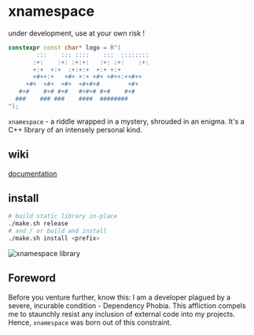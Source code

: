 # xnamespace

under development, use at your own risk !

```cpp
constexpr const char* logo = R"(
        :::    ::: ::::    :::  ::::::::
       :+:    :+: :+:+:   :+: :+:    :+:
       +:+  +:+  :+:+:+  +:+ +:+
       +#++:+   +#+ +:+ +#+ +#++:++#++
     +#+  +#+  +#+  +#+#+#        +#+
   #+#    #+# #+#   #+#+# #+#    #+#
  ###    ### ###    ####  ########
");
```

`xnamespace` - a riddle wrapped in a mystery, shrouded in an enigma. It's a C++ library of an intensely personal kind.

## wiki
[documentation](https://123untitled.github.io/xns_docs/)

## install
```zsh
# build static library in-place
./make.sh release
# and / or build and install
./make.sh install <prefix>
```

![xnamespace library](https://i.giphy.com/1iNIkQBAwEkUuTpikf.webp)

## Foreword

Before you venture further, know this: I am a developer plagued by a severe, incurable condition - Dependency Phobia. This affliction compels me to staunchly resist any inclusion of external code into my projects. Hence, `xnamespace` was born out of this constraint.
